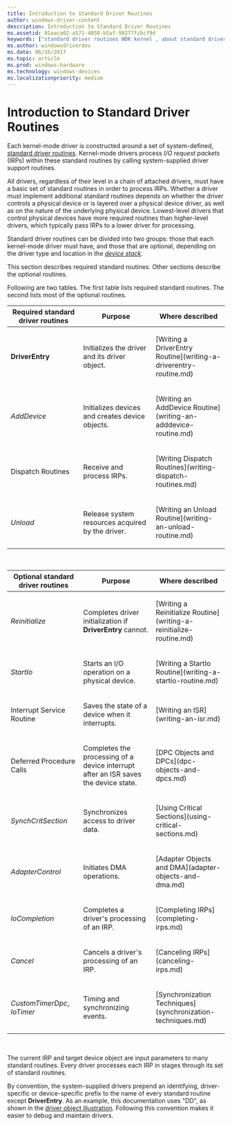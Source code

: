 ```yaml
---
title: Introduction to Standard Driver Routines
author: windows-driver-content
description: Introduction to Standard Driver Routines
ms.assetid: 91aaca02-a571-4058-b5af-98277fcbcf9d
keywords: ["standard driver routines WDK kernel , about standard driver routines", "driver routines WDK kernel , about standard driver routines", "routines WDK kernel , about standard driver routines", "IRPs WDK kernel , standard driver routines", "required standard routines WDK kernel", "optional standard routines WDK kernel"]
ms.author: windowsdriverdev
ms.date: 06/16/2017
ms.topic: article
ms.prod: windows-hardware
ms.technology: windows-devices
ms.localizationpriority: medium
---
```


# Introduction to Standard Driver Routines





Each kernel-mode driver is constructed around a set of system-defined, [standard driver routines](https://msdn.microsoft.com/library/windows/hardware/ff563842). Kernel-mode drivers process *I/O request packets* (IRPs) within these standard routines by calling system-supplied driver support routines.

All drivers, regardless of their level in a chain of attached drivers, must have a basic set of standard routines in order to process IRPs. Whether a driver must implement additional standard routines depends on whether the driver controls a physical device or is layered over a physical device driver, as well as on the nature of the underlying physical device. Lowest-level drivers that control physical devices have more required routines than higher-level drivers, which typically pass IRPs to a lower driver for processing.

Standard driver routines can be divided into two groups: those that each kernel-mode driver must have, and those that are optional, depending on the driver type and location in the [*device stack*](https://msdn.microsoft.com/library/windows/hardware/ff556277#wdkgloss-device-stack).

This section describes required standard routines. Other sections describe the optional routines.

Following are two tables. The first table lists required standard routines. The second lists most of the optional routines.

<table>
<colgroup>
<col width="33%" />
<col width="33%" />
<col width="33%" />
</colgroup>
<thead>
<tr class="header">
<th>Required standard driver routines</th>
<th>Purpose</th>
<th>Where described</th>
</tr>
</thead>
<tbody>
<tr class="odd">
<td><p><strong>DriverEntry</strong></p></td>
<td><p>Initializes the driver and its driver object.</p></td>
<td><p>[Writing a DriverEntry Routine](writing-a-driverentry-routine.md)</p></td>
</tr>
<tr class="even">
<td><p><em>AddDevice</em></p></td>
<td><p>Initializes devices and creates device objects.</p></td>
<td><p>[Writing an AddDevice Routine](writing-an-adddevice-routine.md)</p></td>
</tr>
<tr class="odd">
<td><p>Dispatch Routines</p></td>
<td><p>Receive and process IRPs.</p></td>
<td><p>[Writing Dispatch Routines](writing-dispatch-routines.md)</p></td>
</tr>
<tr class="even">
<td><p><em>Unload</em></p></td>
<td><p>Release system resources acquired by the driver.</p></td>
<td><p>[Writing an Unload Routine](writing-an-unload-routine.md)</p></td>
</tr>
</tbody>
</table>

 

<table>
<colgroup>
<col width="33%" />
<col width="33%" />
<col width="33%" />
</colgroup>
<thead>
<tr class="header">
<th>Optional standard driver routines</th>
<th>Purpose</th>
<th>Where described</th>
</tr>
</thead>
<tbody>
<tr class="odd">
<td><p><em>Reinitialize</em></p></td>
<td><p>Completes driver initialization if <strong>DriverEntry</strong> cannot.</p></td>
<td><p>[Writing a Reinitialize Routine](writing-a-reinitialize-routine.md)</p></td>
</tr>
<tr class="even">
<td><p><em>StartIo</em></p></td>
<td><p>Starts an I/O operation on a physical device.</p></td>
<td><p>[Writing a StartIo Routine](writing-a-startio-routine.md)</p></td>
</tr>
<tr class="odd">
<td><p>Interrupt Service Routine</p></td>
<td><p>Saves the state of a device when it interrupts.</p></td>
<td><p>[Writing an ISR](writing-an-isr.md)</p></td>
</tr>
<tr class="even">
<td><p>Deferred Procedure Calls</p></td>
<td><p>Completes the processing of a device interrupt after an ISR saves the device state.</p></td>
<td><p>[DPC Objects and DPCs](dpc-objects-and-dpcs.md)</p></td>
</tr>
<tr class="odd">
<td><p><em>SynchCritSection</em></p></td>
<td><p>Synchronizes access to driver data.</p></td>
<td><p>[Using Critical Sections](using-critical-sections.md)</p></td>
</tr>
<tr class="even">
<td><p><em>AdapterControl</em></p></td>
<td><p>Initiates DMA operations.</p></td>
<td><p>[Adapter Objects and DMA](adapter-objects-and-dma.md)</p></td>
</tr>
<tr class="odd">
<td><p><em>IoCompletion</em></p></td>
<td><p>Completes a driver's processing of an IRP.</p></td>
<td><p>[Completing IRPs](completing-irps.md)</p></td>
</tr>
<tr class="even">
<td><p><em>Cancel</em></p></td>
<td><p>Cancels a driver's processing of an IRP.</p></td>
<td><p>[Canceling IRPs](canceling-irps.md)</p></td>
</tr>
<tr class="odd">
<td><p><em>CustomTimerDpc</em>, <em>IoTimer</em></p></td>
<td><p>Timing and synchronizing events.</p></td>
<td><p>[Synchronization Techniques](synchronization-techniques.md)</p></td>
</tr>
</tbody>
</table>

 

The current IRP and target device object are input parameters to many standard routines. Every driver processes each IRP in stages through its set of standard routines.

By convention, the system-supplied drivers prepend an identifying, driver-specific or device-specific prefix to the name of every standard routine except **DriverEntry**. As an example, this documentation uses "DD", as shown in the [driver object illustration](introduction-to-driver-objects.md#driver-object-illustration). Following this convention makes it easier to debug and maintain drivers.

 

 




